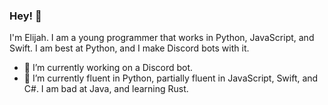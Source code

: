 ### Hey! 👋
I'm Elijah. I am a young programmer that works in Python, JavaScript, and Swift. I am best at Python, and I make Discord bots with it.

- 🔭 I’m currently working on a Discord bot.
- 🌱 I’m currently fluent in Python, partially fluent in JavaScript, Swift, and C#. I am bad at Java, and learning Rust.
<!--
**thecommoncoder765/thecommoncoder765** is a ✨ _special_ ✨ repository because its `README.md` (this file) appears on your GitHub profile.

Here are some ideas to get you started:
- 👯 I’m looking to collaborate on ...
- 🤔 I’m looking for help with ...
- 💬 Ask me about ...
- 📫 How to reach me: ...
- 😄 Pronouns: ...
- ⚡ Fun fact: ...
-->
